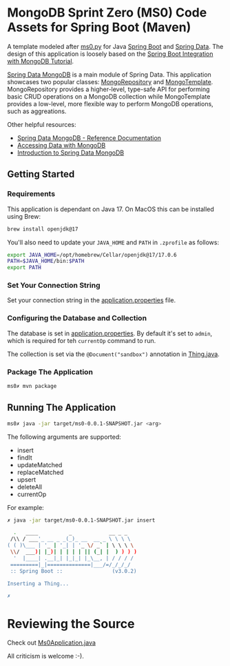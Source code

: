 # MongoDB Sprint Zero (MS0) Code Assets for Spring Boot (Maven)

A template modeled after [ms0.py](../ms0.py) for Java [Spring Boot](https://spring.io/) and [Spring Data](https://spring.io/projects/spring-data). The design of this application is loosely based on the [Spring Boot Integration with MongoDB Tutorial](https://www.mongodb.com/compatibility/spring-boot).

[Spring Data MongoDB](https://spring.io/projects/spring-data-mongodb) is a main module of Spring Data. This application showcases two popular classes: [MongoRepository](https://docs.spring.io/spring-data/mongodb/docs/current/api/org/springframework/data/mongodb/repository/MongoRepository.html) and [MongoTemplate](https://docs.spring.io/spring-data/mongodb/docs/current/reference/html/#mongo-template). MongoRepository provides a higher-level, type-safe API for performing basic CRUD operations on a MongoDB collection while MongoTemplate provides a low-level, more flexible way to perform MongoDB operations, such as aggreations.  

Other helpful resources:
* [Spring Data MongoDB - Reference Documentation](https://docs.spring.io/spring-data/mongodb/docs/current/reference/html/)
* [Accessing Data with MongoDB](https://spring.io/guides/gs/accessing-data-mongodb/) 
* [Introduction to Spring Data MongoDB](https://www.baeldung.com/spring-data-mongodb-tutorial)

## Getting Started
### Requirements
This application is dependant on Java 17. On MacOS this can be installed using Brew:
```zsh
brew install openjdk@17
```
You'll also need to update your `JAVA_HOME` and `PATH` in `.zprofile` as follows:
```zsh
export JAVA_HOME=/opt/homebrew/Cellar/openjdk@17/17.0.6
PATH=$JAVA_HOME/bin:$PATH
export PATH
```
### Set Your Connection String
Set your connection string in the [application.properties](./ms0/src/main/resources/application.properties) file.

### Configuring the Database and Collection
The database is set in [application.properties](./ms0/src/main/resources/application.properties). By default it's set to `admin`, which is required for teh `currentOp` command to run. 

The collection is set via the `@Document("sandbox")` annotation in [Thing.java](./ms0/src/main/java/com/example/ms0/model/Thing.java).

### Package The Application
```zsh
ms0✗ mvn package
```
## Running The Application
```zsh
ms0✗ java -jar target/ms0-0.0.1-SNAPSHOT.jar <arg>
```

The following arguments are supported:
* insert 
* findIt 
* updateMatched 
* replaceMatched
* upsert 
* deleteAll
* currentOp

For example:
```zsh
✗ java -jar target/ms0-0.0.1-SNAPSHOT.jar insert

  .   ____          _            __ _ _
 /\\ / ___'_ __ _ _(_)_ __  __ _ \ \ \ \
( ( )\___ | '_ | '_| | '_ \/ _` | \ \ \ \
 \\/  ___)| |_)| | | | | || (_| |  ) ) ) )
  '  |____| .__|_| |_|_| |_\__, | / / / /
 =========|_|==============|___/=/_/_/_/
 :: Spring Boot ::                (v3.0.2)

Inserting a Thing...

✗ 
```

# Reviewing the Source
Check out [Ms0Application.java](https://github.com/wbleonard/mongodb-sprint-zero/blob/SpringBoot/java-spring-boot-maven/ms0/src/main/java/com/example/ms0/Ms0Application.java)

All criticism is welcome :-).



